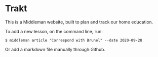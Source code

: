 # Trakt

This is a Middleman website, built to plan and track our home education.

To add a new lesson, on the command line, run:

`$ middleman article "Correspond with Brunel" --date 2020-09-28`

Or add a markdown file manually through Github.
